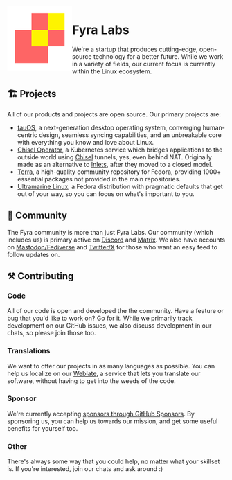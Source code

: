<img align="left" style="vertical-align: middle" width="150" height="150" src="https://raw.githubusercontent.com/FyraLabs/branding/logos/icon/logo-transp.svg">

# Fyra Labs

We're a startup that produces cutting-edge, open-source technology for a better future.
While we work in a variety of fields, our current focus is currently within the Linux ecosystem.

## 🏗️ Projects

All of our products and projects are open source. Our primary projects are:

- [tauOS](https://github.com/tau-OS), a next-generation desktop operating system, converging human-centric design, seamless syncing capabilities, and an unbreakable core with everything you know and love about Linux.
- [Chisel Operator](https://github.com/FyraLabs/chisel-operator), a Kubernetes service which bridges applications to the outside world using [Chisel](https://github.com/jpillora/chisel) tunnels, yes, even behind NAT. Originally made as an alternative to [Inlets](https://inlets.dev), after they moved to a closed model. 
- [Terra](https://github.com/terrapkg), a high-quality community repository for Fedora, providing 1000+ essential packages not provided in the main repositories.
- [Ultramarine Linux](https://github.com/Ultramarine-Linux), a Fedora distribution with pragmatic defaults that get out of your way, so you can focus on what's important to you.

## 🚀 Community

The Fyra community is more than just Fyra Labs. Our community (which includes us) is primary active on [Discord](https://discord.gg/5fdPuxTg5Q) and [Matrix](https://matrix.to/#/#hub:fyralabs.com).
We also have accounts on [Mastodon/Fediverse]((https://fedi.fyralabs.com/@hq)) and [Twitter/X](https://twitter.com/teamfyralabs) for those who want an easy feed to follow updates on.

## ⚒️ Contributing

### Code

All of our code is open and developed the the community. Have a feature or bug that you'd like to work on? Go for it. While we primarily track development on our GitHub issues, we also discuss development in our chats, so please join those too.

### Translations

We want to offer our projects in as many languages as possible. You can help us localize on our [Weblate](https://weblate.fyralabs.com), a service that lets you translate our software, without having to get into the weeds of the code.

### Sponsor

We're currently accepting [sponsors through GitHub Sponsors](https://github.com/sponsors/FyraLabs). By sponsoring us, you can help us towards our mission, and get some useful benefits for yourself too. 

### Other

There's always some way that you could help, no matter what your skillset is. If you're interested, join our chats and ask around :)
